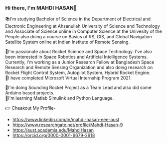 ### Hi there, I'm MAHDI HASAN👋 

📚I'm studying Bachelor of Science in the Department of Electrical and Electronic Engineering at Ahsanullah University of Science and Technology and Associate of Science online in Computer Science at the Univesity of the People also doing a course on Basics of RS, GIS, and Global Navigation Satellite System online at Indian Institute of Remote Sensing. 

🔵I'm passionate about Rocket Science and Space Technology. I've also been interested in Space Robotics and Artificial Intelligence Systems. 
Currently, I'm working as a Junior Research Fellow at Bangladesh Space Research and Remote Sensing Organization and also doing research on Rocket Flight Control System, Autopilot System, Hybrid Rocket Engine.<br>
🔵I have completed Microsoft Virtual Internship Program 2021.<br>

🔵I'm doing Sounding Rocket Project as a Team Lead and also did some Arduino based projects. <br>
🔵I'm learning Matlab Simulink and Python Language.<br>

👉 Cheakout My Profile-
- https://www.linkedin.com/in/mahdi-hasan-eee-aust
- https://www.researchgate.net/profile/Mahdi-Hasan-9
- https://aust.academia.edu/MahdiHasan
- https://orcid.org/0000-0001-6679-2918 <br>


